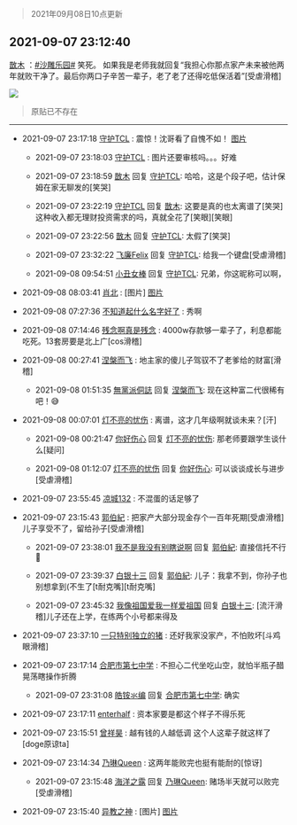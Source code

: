 > 2021年09月08日10点更新
<link rel="stylesheet" href="https://cdn.jsdelivr.net/gh/taotie6/sampleJSON@main/css/photo_show.css">
<meta name="referrer" content="no-referrer" />


 ## 2021-09-07 23:12:40 

 [㪚木](https://www.coolapk.com/feed/29835323?shareKey=MDYzNDllN2EwNjdiNjEzNzljYWY~) ：<a class="feed-link-tag" href="/t/沙雕乐园?type=0">#沙雕乐园#</a>
笑死。
如果我是老师我就回复“我担心你那点家产未来被他两年就败干净了。最后你两口子辛苦一辈子，老了老了还得吃低保活着”[受虐滑稽] 

<div class="album">
<img class="img-item" src="http://image.coolapk.com/feed/2021/0907/23/1081091_c49bb10a_7559_3161@1080x1719.png" />
</div>

> 原贴已不存在 

 ------- 

- 2021-09-07 23:17:18 [守护TCL](uid=13196701) : 震惊！沈哥看了自愧不如！ [图片](http://image.coolapk.com/feed/2021/0907/23/13196701_a2ce113f_7836_2905@1080x2339.jpeg)

    - 2021-09-07 23:18:03 [守护TCL](uid=13196701) : 图片还要审核吗。。。好难 

    - 2021-09-07 23:18:59 [㪚木](uid=1081091) 回复 [守护TCL](uid=13196701): 哈哈，这是个段子吧，估计保姆在家无聊发的[笑哭] 

    - 2021-09-07 23:22:19 [守护TCL](uid=13196701) 回复 [㪚木](uid=1081091): 这要是真的也太离谱了[笑哭]这种收入都无理财投资需求的吗，真就全花了[笑眼][笑眼] 

    - 2021-09-07 23:22:56 [㪚木](uid=1081091) 回复 [守护TCL](uid=13196701): 太假了[笑哭] 

    - 2021-09-07 23:32:22 [飞廉Felix](uid=900024) 回复 [守护TCL](uid=13196701): 给我一个键盘[受虐滑稽] 

    - 2021-09-08 09:54:51 [小丑女棒](uid=1414631) 回复 [守护TCL](uid=13196701): 兄弟，你这昵称可以啊， 

- 2021-09-08 08:03:41 [肖北](uid=1156293) : [图片] [图片](http://image.coolapk.com/feed/2021/0908/08/1156293_febe1edd_9420_7405@2340x1080.jpeg)

- 2021-09-08 07:27:36 [不知道起什么名字好了](uid=2631536) : 秀啊 

- 2021-09-08 07:14:46 [残念啊真是残念](uid=3743257) : 4000w存款够一辈子了，利息都能吃死。13套房要是北上广[cos滑稽] 

- 2021-09-08 00:27:41 [涅槃而飞](uid=1128897) : 地主家的傻儿子驾驭不了老爹给的财富[滑稽] 

    - 2021-09-08 01:51:35 [無黨派侗誌](uid=963651) 回复 [涅槃而飞](uid=1128897): 现在这种富二代很稀有吧！😅 

- 2021-09-08 00:07:01 [灯不亮的忧伤](uid=2715037) : 离谱，这才几年级啊就谈未来？[汗] 

    - 2021-09-08 00:21:47 [你好伤心](uid=3240046) 回复 [灯不亮的忧伤](uid=2715037): 那老师要跟学生谈什么[疑问] 

    - 2021-09-08 01:12:07 [灯不亮的忧伤](uid=2715037) 回复 [你好伤心](uid=3240046): 可以谈谈成长与进步[受虐滑稽] 

- 2021-09-07 23:55:45 [凉城132](uid=3231915) : 不混蛋的话足够了 

- 2021-09-07 23:15:43 [郭伯紀](uid=2859803) : 把家产大部分现金存个一百年死期[受虐滑稽]儿子享受不了，留给孙子[受虐滑稽] 

    - 2021-09-07 23:38:01 [我不是我没有别瞎说啊](uid=2231912) 回复 [郭伯紀](uid=2859803): 直接信托不行🐴 

    - 2021-09-07 23:39:37 [白银十三](uid=775015) 回复 [郭伯紀](uid=2859803): 儿子：我拿不到，你孙子也别想拿到(不生了[t耐克嘴][t耐克嘴] 

    - 2021-09-07 23:45:32 [我像祖国爱我一样爱祖国](uid=1149364) 回复 [白银十三](uid=775015): [流汗滑稽]儿子还在上学，在练两个小号都来得及 

- 2021-09-07 23:37:10 [一只特别独立的猪](uid=3908917) : 还好我家没家产，不怕败坏[斗鸡眼滑稽] 

- 2021-09-07 23:17:14 [合肥市第七中学](uid=3597151) : 不担心二代坐吃山空，就怕半瓶子醋晃荡瞎操作折腾 

    - 2021-09-07 23:31:08 [皓铵氺编](uid=1324265) 回复 [合肥市第七中学](uid=3597151): 确实 

- 2021-09-07 23:17:11 [enterhalf](uid=603906) : 资本家要是都这个样子不得乐死 

- 2021-09-07 23:15:51 [曾祥昊](uid=6695078) : 越有钱的人越低调
这个人这辈子就这样了[doge原谅ta] 

- 2021-09-07 23:14:34 [乃琳Queen](uid=2370903) : 这两年能败完也挺有能耐的[惊讶] 

    - 2021-09-07 23:15:48 [海洋之露](uid=1111949) 回复 [乃琳Queen](uid=2370903): 赌场半天就可以败完[受虐滑稽] 

- 2021-09-07 23:15:40 [异教之神](uid=2461540) : [图片] [图片](http://image.coolapk.com/feed/2021/0228/15/2253391_c840330e_7214_2808@139x166.gif)

